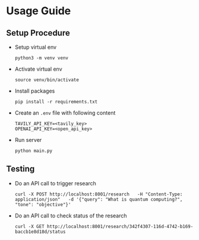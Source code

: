 # Usage Guide

## Setup Procedure

* Setup virtual env

  ```
  python3 -m venv venv
  ```

* Activate virtual env

  ```
  source venv/bin/activate
  ```

* Install packages
  
  ```
  pip install -r requirements.txt
  ```

* Create an `.env` file with following content
  ```
  TAVILY_API_KEY=<tavily_key>
  OPENAI_API_KEY=<open_api_key>
  ```

* Run server

  ```
  python main.py
  ```

## Testing

* Do an API call to trigger research

  ```
  curl -X POST http://localhost:8001/research   -H "Content-Type: application/json"   -d '{"query": "What is quantum computing?", "tone": "objective"}'
  ```

* Do an API call to check status of the research

  ```
  curl -X GET http://localhost:8001/research/342f4307-116d-4742-b169-baccb1e8d18d/status
  ```